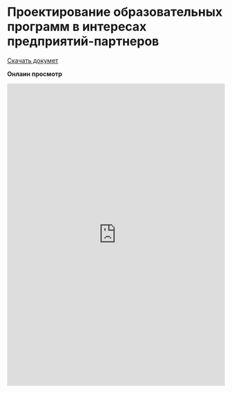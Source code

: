 # Проектирование образовательных программ в интересах предприятий-партнеров

[Скачать докумет](Проектирование_ООП_по_заказам_предприятий.pdf)

**Онлаин просмотр**
<iframe src="https://docs.google.com/gview?url=https://pyro-bot.github.io/ygu-static-site/start_point/project_oop/Проектирование_ООП_по_заказам_предприятий.pdf&embedded=true" frameborder="0" style="width: 100%; height: 700px;">
Загрузка документа....
</iframe>
